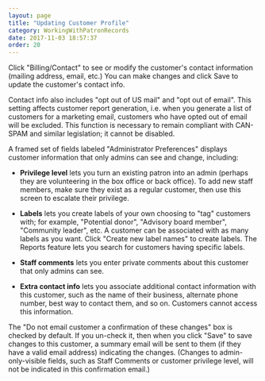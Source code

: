 ```yaml
---
layout: page
title: "Updating Customer Profile"
category: WorkingWithPatronRecords
date: 2017-11-03 18:57:37
order: 20
---
```


Click "Billing/Contact" to see or modify the customer's contact information (mailing address, email, etc.)  You can make changes and click Save to update the customer's contact info.

Contact info also includes "opt out of US mail" and "opt out of email".  This setting affects customer report generation, i.e. when you generate a list of customers for a marketing email, customers who have opted out of email will be excluded.  This function is necessary to remain compliant with CAN-SPAM and similar legislation; it cannot be disabled.

A framed set of fields labeled "Administrator Preferences" displays customer information that only admins can see and change, including:

* **Privilege level** lets you turn an existing patron into an admin (perhaps they are volunteering in the box office or back office).  To add new staff members, make sure they exist as a regular customer, then use this screen to escalate their privilege.

* **Labels** lets you create labels of your own choosing to "tag" customers with; for example, "Potential donor", "Advisory board member", "Community leader", etc.  A customer can be associated with as many labels as you want. Click "Create new label names" to create labels.  The Reports feature lets you search for customers having specific labels.

* **Staff comments** lets you enter private comments about this customer that only admins can see.

* **Extra contact info** lets you associate additional contact information with this customer, such as the name of their business, alternate phone number, best way to contact them, and so on.  Customers cannot access this information.

The "Do not email customer a confirmation of these changes" box is checked by default.  If you un-check it, then when you click "Save" to save changes to this customer, a summary email will be sent to them (if they have a valid email address) indicating the changes.  (Changes to admin-only-visible fields, such as Staff Comments or customer privilege level, will not be indicated in this confirmation email.)


